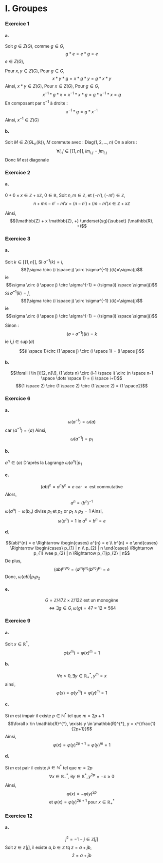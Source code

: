 # I. Groupes
### Exercice 1
#### a.
Soit $g \in Z(G)$, comme $g \in G$, 
$$g * e = e * g = e $$
$e \in Z(G)$, 

Pour $x, y\in Z(G)$, 
Pour $g \in G$, 
$$x * y * g = x * g * y = g * x * y$$
Ainsi, $x*y \in Z(G)$, 
Pour $x \in Z(G)$, 
Pour $g \in G$, 
$$x^{-1} * g * x=x^{-1} * x * g = g * x^{-1} * x =  g$$
En composant par $x^{-1}$ à droite : 
$$x^{-1} * g = g * x^{-1}$$
Ainsi, $x^{-1} \in Z(G)$

#### b.
Soit $M \in Z(GL_{n}(\mathbb{R}))$, $M$ commute avec : $\mathrm{Diag}(1, 2, \dots, n)$ 
On a alors : 
$$\forall i, j \in [\![1, n]\!], im_{i, j} = j m_{i, j}$$
Donc $M$ est diagonale 

### Exercice 2
#### a.
$0+0 \times x\in \mathbb{Z} + x \mathbb{Z}$, $0 \in \mathbb{R}$, 
Soit $n, m \in \mathbb{Z}$, et $(-n'), (-m') \in \mathbb{Z}$, 
$$n + mx - n' - m'x = (n-n') + (m-m')x \in \mathbb{Z} + x\mathbb{Z}$$

Ainsi, 
$$(\mathbb{Z} + x \mathbb{Z}, +) \underset{sg}{\subset} (\mathbb{R}, +)$$




### Exercice 3
#### a.
Soit $k \in [\![1, n]\!]$, 
Si $\sigma^{-1}(k) = i$, 
$$(\sigma \circ (i \space j) \circ \sigma^{-1} )(k)=\sigma(j)$$
ie 
$$\sigma \circ (i \space j) \circ \sigma^{-1} = (\sigma(i) \space \sigma(j))$$
Si $\sigma^{-1}(k) = j$, 
$$(\sigma \circ (i \space j) \circ \sigma^{-1} )(k)=\sigma(j)$$
ie 
$$\sigma \circ (i \space j) \circ \sigma^{-1} = (\sigma(i) \space \sigma(j))$$

Sinon :
$$(\sigma \circ \sigma^{-1})(k) = k$$
ie $i, j \in \sup(\sigma)$


$$(i \space 1)\circ (1 \space j) \circ (i \space 1) = (i \space j)$$

#### b.
$$\forall i \in [\![2, n]\!], (1 \dots n) \circ (i-1 \space i) \circ (n \space n-1 \space \dots \space 1) = (i \space i+1)$$
$$(1 \space 2) \circ (1 \space 2) \circ (1 \space 2) = (1 \space2)$$

### Exercice 6
#### a.
$$\omega(a^{-1}) = \omega(a)$$
car $\left< a^{-1}  \right> = \left< a \right>$
Ainsi, 
$$\omega(a^{-1}) = p_{1}$$


#### b.
$a^{n} \in \left< a \right>$
D'après la Lagrange $\omega (a^{n}) | p_{1}$

####  c.
$$(ab)^{n} = a^{n}b^{n} = e \text{ car }\times \text{ est commutative}$$
Alors, 
$$a^{n} = (b^{n})^{-1}$$
$\omega(a^{n}) = \omega(b_{n})$ divise $p_{1}$ et $p_{2}$ or $p_{1} \wedge p_{2} = 1$ Ainsi, 
$$\omega(a^{n}) = 1 \text{ ie } a^{n} = b^{n} = e$$

#### d.
$$(ab)^{n} = e \Rightarrow \begin{cases}
a^{n} = e \\
b^{n} = e
\end{cases} \Rightarrow \begin{cases}
p_{1} | n \\
p_{2} | n
\end{cases} \Rightarrow p_{1} \vee p_{2} | n \Rightarrow p_{1}p_{2} | n$$
De plus,
$$(ab)^{p_{1}p_{2}} = (a^{p_{1}})^{p_{2}}(b^{p_{2}})^{p_{1}} = e $$
Donc, $\omega(ab) | p_{1}p_{2}$

#### e.
$$G = \mathbb{Z} / 47 \mathbb{Z} \times \mathbb{Z} / 12 \mathbb{Z} \text{ est un monogène }$$
$$\Leftrightarrow \exists g \in G, \omega(g) = 47 \times 12 = 564$$

### Exercice 9
#### a.
Soit $x \in \mathbb{R}^{*}$, 
$$\varphi(x^{m}) = \varphi(x)^{m} = 1$$
#### b.
$$\forall x > 0, \exists y \in \mathbb{R}_{+}^{*}, y^{m} = x$$
ainsi, 
$$\varphi(x) = \varphi(y^{m}) = \varphi(y)^{m} = 1$$

#### c.
Si $m$ est impair il existe $p \in \mathbb{N}^{*}$ tel que $m=2p+1$
$$\forall x \in \mathbb{R}^{*}, \exists y \in \mathbb{R}^{*}, y = x^{\frac{1}{2p+1}}$$
Ainsi, 
$$\varphi(x) = \varphi(y)^{2p+1} = \varphi(y)^{m} = 1$$

#### d.
Si $m$ est pair il existe $p \in \mathbb{N}^{*}$ tel que $m=2p$
$$\forall x \in \mathbb{R}_{-}^{*}, \exists y \in \mathbb{R}^{*}, y^{2p} = -x\geq 0$$
Ainsi, 
$$\varphi(x) = -\varphi(y)^{2p}$$
$$\text{ et }\varphi(x) = \varphi(y)^{2p+1} \text{ pour }x \in \mathbb{R}_{+}^{*}$$


### Exercice 12
#### a.
$$j^{2} = -1-j \in \mathbb{Z}[j]$$
Soit $z \in \mathbb{Z}[j]$, il existe $a, b \in \mathbb{Z}$ tq $z = a+jb$, 
$$\bar{z} = a+\bar{j}b$$